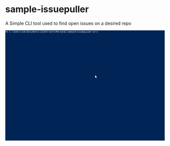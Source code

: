 # sample-issuepuller
A Simple CLI tool used to find open issues on a desired repo

![demo](https://github.com/beaudryj/sample-issuepuller/blob/main/resources/demo.gif "screen grab run")

